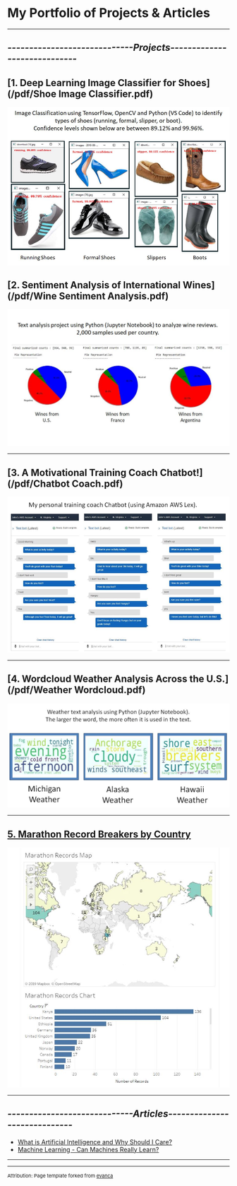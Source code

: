 # **My Portfolio of Projects & Articles**

---

## *-----------------------------Projects-----------------------------*

## [1. Deep Learning Image Classifier for Shoes](/pdf/Shoe Image Classifier.pdf)
  <a href="/pdf/Shoe Image Classifier.pdf">
    <img src="images/ShoeImageClassifier.JPG?raw=true"/>
  </a>

## [2. Sentiment Analysis of International Wines](/pdf/Wine Sentiment Analysis.pdf)
<img src="images/WineReviews.JPG?raw=true"/>

---
## [3. A Motivational Training Coach Chatbot!](/pdf/Chatbot Coach.pdf)
<img src="images/ChatbotCoach.JPG?raw=true"/>

---
## [4. Wordcloud Weather Analysis Across the U.S.](/pdf/Weather Wordcloud.pdf)
<img src="images/WeatherWordcloud.JPG?raw=true"/>

---
## [5. Marathon Record Breakers by Country](https://public.tableau.com/profile/john.dennis#!/vizhome/MarathonRecordsbyCountry/MarathonRecordsbyCountry)
<img src="images/MarathonRecords.JPG?raw=true"/>

---
## *-----------------------------Articles-----------------------------*

- [What is Artificial Intelligence and Why Should I Care?](https://www.linkedin.com/pulse/what-artificial-intelligence-why-should-i-care-john-dennis/)
- [Machine Learning - Can Machines Really Learn?](https://www.linkedin.com/pulse/machine-learning-can-machines-really-learn-john-dennis/)


---




---
<p style="font-size:11px">Attribution:  Page template forked from <a href="https://github.com/evanca/quick-portfolio">evanca</a></p>
<!-- Remove above link if you don't want to attribute -->
